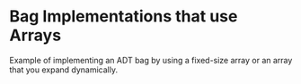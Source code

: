 # Bag Implementations that use Arrays
Example of implementing an ADT bag by using a fixed-size array or an array that you expand dynamically.
